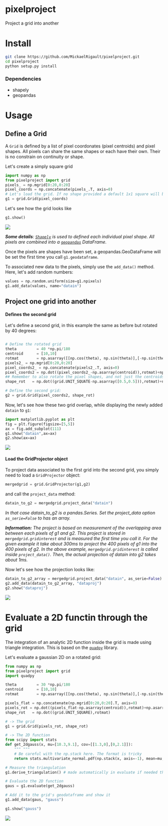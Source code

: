 # pixelproject
Project a grid into another

# Install
```bash
git clone https://github.com/MickaelRigault/pixelproject.git
cd pixelproject
python setup.py install
```

### Dependencies
- shapely
- geopandas

# Usage

## Define a Grid
A `Grid` is defined by a list of pixel coordonates (pixel centroids) and pixel shapes. All pixels can share the same shapes or each have their own. Their is no constrain on continuity or shape. 

Let's create a simply square grid
```python
import numpy as np
from pixelproject import grid
pixels_ = np.mgrid[0:20,0:20]
pixel_coords = np.concatenate(pixels_.T, axis=0)
# Let's load the grid. If no shape provided a default 1x1 square will be assigned
g1 = grid.Grid(pixel_coords)
```

Let's see how the grid looks like
```python
g1.show()
```
![](examples/g1.png)


_**Some details**: [`Shapely`](https://shapely.readthedocs.io/en/stable/project.html) is used to defined each individual pixel shape. All pixels are combined into a [`geopandas`](https://github.com/geopandas/geopandas) DataFrame._

Once the pixels are shapes have been set, a geopandas.GeoDataFrame will be set the first time you call `g1.geodataframe`.

To associated new data to the pixels, simply use the `add_data()` method. Here, let's add random numbers:
```python
values = np.random.uniform(size=g1.npixels)
g1.add_data(values, name="datain")
```

## Project one grid into another

#### Defines the second grid
Let's define a second grid, in this example the same as before but rotated by 40 degrees:

```python

# Define the rotated grid
theta         = 40 *np.pi/180
centroid      = [10,10]
rotmat        = np.asarray([[np.cos(theta), np.sin(theta)],[-np.sin(theta), np.cos(theta)]])
pixels2_ = np.mgrid[0:20,0:20]
pixel_coords2_ = np.concatenate(pixels2_.T, axis=0)
pixel_coords2 = np.dot((pixel_coords2_-np.asarray(centroid)),rotmat)+np.asarray(centroid)
## Remember to also rotate the pixel shapes, and not just the centroids
shape_rot   = np.dot((grid.UNIT_SQUATE-np.asarray([0.5,0.5])),rotmat)+np.asarray([0.5,0.5])

# Define the second grid:
g2 = grid.Grid(pixel_coords2, shape_rot)
```

Now, let's see how these two grid overlap, while displaying the newly added `datain` to `g1`:
```python
import matplotlib.pyplot as plt
fig = plt.figure(figsize=[5,5])
ax = fig.add_subplot(111)
g1.show("datain",ax=ax)
g2.show(ax=ax)
```
![](examples/g1_g2.png)
#### Load the GridProjector object

To project data associated to the first grid into the second grid, you simply need to load a `GridProjector` object:
```python
mergedgrid = grid.GridProjector(g1,g2)
```
and call the `project_data` method:
```python
datain_to_g2 = mergedgrid.project_data("datain")
```
_In that case datain_to_g2 is a pandas.Series. Set the project_data option `as_serie=False` to has an array._

_**Information:** The project is based on measurement of the overlapping area between each pixels of g1 and g2. This project is stored in `mergedgrid.gridinterest` and is measured the first time you call it. For the given example it take about 300ms to project the 400 pixels of g1 into the 400 pixels of g2. In the above example, `mergedgrid.gridinterest` is called inside `project_data()`. Then, the actual projection of datain into g2 takes about 1ms._

Now let's see how the projection looks like:
```python
datain_to_g2_array = mergedgrid.project_data("datain", as_serie=False)
g2.add_data(datain_to_g2_array, "dataproj")
g2.show("dataproj")
```
![](examples/g2proj.png)

# Evaluate a 2D functin through the grid

The integration of an analytic 2D function inside the grid is made using triangle integration. This is based on the [`quadpy`](https://github.com/nschloe/quadpy) library.  

Let's evaluate a gaussian 2D on a rotated grid:

```python
from numpy as np
from pixelproject import grid
import quadpy

theta         = 30 *np.pi/180
centroid      = [10,10]
rotmat        = np.asarray([[np.cos(theta), np.sin(theta)],[-np.sin(theta), np.cos(theta)]])

pixels_flat = np.concatenate(np.mgrid[0:20,0:20].T, axis=0)
pixels_rot = np.dot((pixels_flat-np.asarray(centroid)),rotmat)+np.asarray(centroid)
shape_rot   = np.dot((grid.UNIT_SQUARE),rotmat)

# -> The grid
g1 = grid.Grid(pixels_rot, shape_rot)

# -> The 2D function
from scipy import stats
def get_2dgauss(x, mu=[10.3,9.1], cov=[[1.3,0],[0,2.1]]):
    """ """
    # Be careful with the np.stack here. The format is tricky
    return stats.multivariate_normal.pdf(np.stack(x, axis=-1), mean=mu, cov=cov)

# Measure the triangulation
g1.derive_triangulation() # made automatically in evaluate if needed though.

# Evaluate the 2D function
gaus = g1.evaluate(get_2dgauss)

# Add it to the grid's geodataframe and show it
g1.add_data(gaus, "gauss")

g1.show("gauss")
```
![](examples/gevaluate.png)
